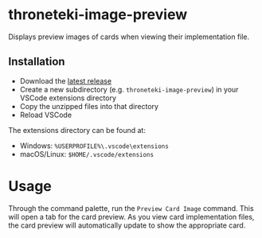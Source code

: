 # throneteki-image-preview

Displays preview images of cards when viewing their implementation file.

## Installation

* Download the [latest release](https://github.com/throneteki/vscode-throneteki-image-preview/releases)
* Create a new subdirectory (e.g. `throneteki-image-preview`) in your VSCode extensions directory
* Copy the unzipped files into that directory
* Reload VSCode

The extensions directory can be found at:
* Windows: `%USERPROFILE%\.vscode\extensions`
* macOS/Linux: `$HOME/.vscode/extensions`

# Usage

Through the command palette, run the `Preview Card Image` command. This
will open a tab for the card preview. As you view card implementation
files, the card preview will automatically update to show the
appropriate card.
